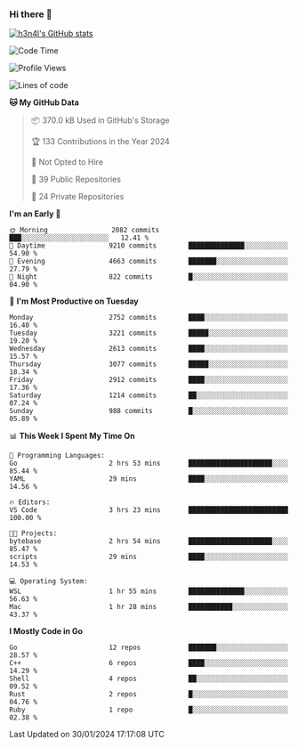### Hi there 👋

[![h3n4l's GitHub stats](https://github-readme-stats.vercel.app/api?username=h3n4l&count_private=true&show_icons=true&theme=radical)](https://github.com/h3n4l/github-readme-stats)

<!--START_SECTION:waka-->
![Code Time](http://img.shields.io/badge/Code%20Time-1%2C836%20hrs%2017%20mins-blue)

![Profile Views](http://img.shields.io/badge/Profile%20Views-1-blue)

![Lines of code](https://img.shields.io/badge/From%20Hello%20World%20I%27ve%20Written-4.9%20million%20lines%20of%20code-blue)

**🐱 My GitHub Data** 

> 📦 370.0 kB Used in GitHub's Storage 
 > 
> 🏆 133 Contributions in the Year 2024
 > 
> 🚫 Not Opted to Hire
 > 
> 📜 39 Public Repositories 
 > 
> 🔑 24 Private Repositories 
 > 
**I'm an Early 🐤** 

```text
🌞 Morning                2082 commits        ███░░░░░░░░░░░░░░░░░░░░░░   12.41 % 
🌆 Daytime                9210 commits        ██████████████░░░░░░░░░░░   54.90 % 
🌃 Evening                4663 commits        ███████░░░░░░░░░░░░░░░░░░   27.79 % 
🌙 Night                  822 commits         █░░░░░░░░░░░░░░░░░░░░░░░░   04.90 % 
```
📅 **I'm Most Productive on Tuesday** 

```text
Monday                   2752 commits        ████░░░░░░░░░░░░░░░░░░░░░   16.40 % 
Tuesday                  3221 commits        █████░░░░░░░░░░░░░░░░░░░░   19.20 % 
Wednesday                2613 commits        ████░░░░░░░░░░░░░░░░░░░░░   15.57 % 
Thursday                 3077 commits        █████░░░░░░░░░░░░░░░░░░░░   18.34 % 
Friday                   2912 commits        ████░░░░░░░░░░░░░░░░░░░░░   17.36 % 
Saturday                 1214 commits        ██░░░░░░░░░░░░░░░░░░░░░░░   07.24 % 
Sunday                   988 commits         █░░░░░░░░░░░░░░░░░░░░░░░░   05.89 % 
```


📊 **This Week I Spent My Time On** 

```text
💬 Programming Languages: 
Go                       2 hrs 53 mins       █████████████████████░░░░   85.44 % 
YAML                     29 mins             ████░░░░░░░░░░░░░░░░░░░░░   14.56 % 

🔥 Editors: 
VS Code                  3 hrs 23 mins       █████████████████████████   100.00 % 

🐱‍💻 Projects: 
bytebase                 2 hrs 54 mins       █████████████████████░░░░   85.47 % 
scripts                  29 mins             ████░░░░░░░░░░░░░░░░░░░░░   14.53 % 

💻 Operating System: 
WSL                      1 hr 55 mins        ██████████████░░░░░░░░░░░   56.63 % 
Mac                      1 hr 28 mins        ███████████░░░░░░░░░░░░░░   43.37 % 
```

**I Mostly Code in Go** 

```text
Go                       12 repos            ███████░░░░░░░░░░░░░░░░░░   28.57 % 
C++                      6 repos             ████░░░░░░░░░░░░░░░░░░░░░   14.29 % 
Shell                    4 repos             ██░░░░░░░░░░░░░░░░░░░░░░░   09.52 % 
Rust                     2 repos             █░░░░░░░░░░░░░░░░░░░░░░░░   04.76 % 
Ruby                     1 repo              █░░░░░░░░░░░░░░░░░░░░░░░░   02.38 % 
```




 Last Updated on 30/01/2024 17:17:08 UTC
<!--END_SECTION:waka-->


